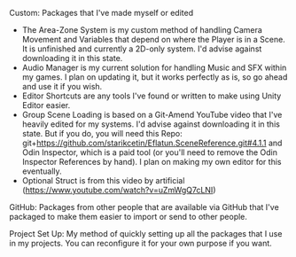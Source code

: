 Custom: Packages that I've made myself or edited
  - The Area-Zone System is my custom method of handling Camera Movement and Variables that depend on where the Player is in a Scene. It is unfinished and currently a 2D-only system. I'd advise against downloading it in this state.
  - Audio Manager is my current solution for handling Music and SFX within my games. I plan on updating it, but it works perfectly as is, so go ahead and use it if you wish.
  - Editor Shortcuts are any tools I've found or written to make using Unity Editor easier.
  - Group Scene Loading is based on a Git-Amend YouTube video that I've heavily edited for my systems. I'd advise against downloading it in this state. But if you do, you will need this Repo: git+https://github.com/starikcetin/Eflatun.SceneReference.git#4.1.1 and Odin Inspector, which is a paid tool (or you'll need to remove the Odin Inspector References by hand). I plan on making my own editor for this eventually.
  - Optional Struct is from this video by artificial (https://www.youtube.com/watch?v=uZmWgQ7cLNI)

GitHub: Packages from other people that are available via GitHub that I've packaged to make them easier to import or send to other people. 

Project Set Up: My method of quickly setting up all the packages that I use in my projects. You can reconfigure it for your own purpose if you want.
